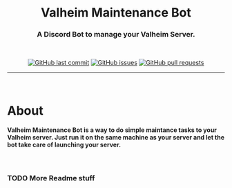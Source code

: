 <h1 align="center">
    Valheim Maintenance Bot
</h1>

<h3 align="center">A Discord Bot to manage your Valheim Server.</h3>
<br />

<p align="center">
    <a href="https://github.com/Matt23488/ValheimMaintenanceBot/commits/main">
    <img src="https://img.shields.io/github/last-commit/Matt23488/ValheimMaintenanceBot.svg?style=for-the-badge&logo=github&logoColor=white"
         alt="GitHub last commit"></a>
    <a href="https://github.com/Matt23488/ValheimMaintenanceBot/issues">
    <img src="https://img.shields.io/github/issues/Matt23488/ValheimMaintenanceBot.svg?style=for-the-badge&logo=github&logoColor=white"
         alt="GitHub issues"></a>
    <a href="https://github.com/Matt23488/ValheimMaintenanceBot/pulls">
    <img src="https://img.shields.io/github/issues-pr-raw/Matt23488/ValheimMaintenanceBot.svg?style=for-the-badge&logo=github&logoColor=white"
         alt="GitHub pull requests"></a>
</p>

---
<br />

# About

<h4>
Valheim Maintenance Bot is a way to do simple maintance tasks to your Valheim server. Just run it on the same machine as your server and let the bot take care of launching your server.
</h4>
<br />

### TODO More Readme stuff